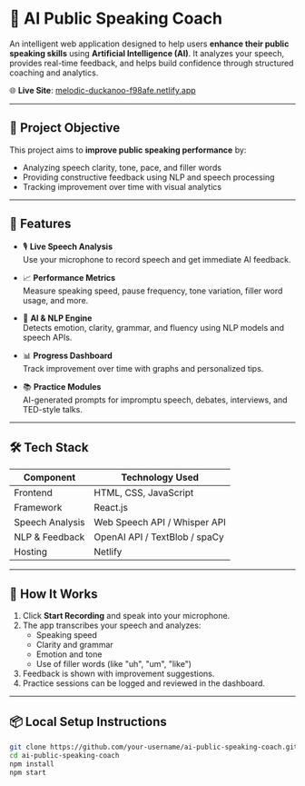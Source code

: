 # 🎤 AI Public Speaking Coach

An intelligent web application designed to help users **enhance their public speaking skills** using **Artificial Intelligence (AI)**. It analyzes your speech, provides real-time feedback, and helps build confidence through structured coaching and analytics.

🌐 **Live Site**: [melodic-duckanoo-f98afe.netlify.app](https://melodic-duckanoo-f98afe.netlify.app)

---

## 🎯 Project Objective

This project aims to **improve public speaking performance** by:
- Analyzing speech clarity, tone, pace, and filler words
- Providing constructive feedback using NLP and speech processing
- Tracking improvement over time with visual analytics

---

## 🔑 Features

- 🎙️ **Live Speech Analysis**  
  Use your microphone to record speech and get immediate AI feedback.

- 📈 **Performance Metrics**  
  Measure speaking speed, pause frequency, tone variation, filler word usage, and more.

- 🧠 **AI & NLP Engine**  
  Detects emotion, clarity, grammar, and fluency using NLP models and speech APIs.

- 📊 **Progress Dashboard**  
  Track improvement over time with graphs and personalized tips.

- 📚 **Practice Modules**  
  AI-generated prompts for impromptu speech, debates, interviews, and TED-style talks.

---

## 🛠 Tech Stack

| Component        | Technology Used                |
|------------------|--------------------------------|
| Frontend         | HTML, CSS, JavaScript          |
| Framework        | React.js                       |
| Speech Analysis  | Web Speech API / Whisper API   |
| NLP & Feedback   | OpenAI API / TextBlob / spaCy  |
| Hosting          | Netlify                        |

---

## 🚀 How It Works

1. Click **Start Recording** and speak into your microphone.
2. The app transcribes your speech and analyzes:
   - Speaking speed
   - Clarity and grammar
   - Emotion and tone
   - Use of filler words (like "uh", "um", "like")
3. Feedback is shown with improvement suggestions.
4. Practice sessions can be logged and reviewed in the dashboard.

---

## 📦 Local Setup Instructions

```bash
git clone https://github.com/your-username/ai-public-speaking-coach.git
cd ai-public-speaking-coach
npm install
npm start

